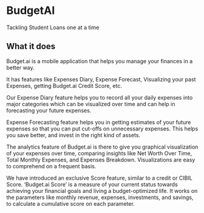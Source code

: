 # BudgetAI

Tackling Student Loans one at a time

## What it does

Budget.ai is a mobile application that helps you manage your finances in a better way.

It has features like Expenses Diary, Expense Forecast, Visualizing your past Expenses, getting Budget.ai Credit Score, etc.

Our Expense Diary feature helps you to record all your daily expenses into major categories which can be visualized over time and can help in forecasting your future expenses.

Expense Forecasting feature helps you in getting estimates of your future expenses so that you can put cut-offs on unnecessary expenses. This helps you save better, and invest in the right kind of assets.

The analytics feature of Budget.ai is there to give you graphical visualization of your expenses over time, comparing insights like Net Worth Over Time, Total Monthly Expenses, and Expenses Breakdown. Visualizations are easy to comprehend on a frequent basis.

We have introduced an exclusive Score feature, similar to a credit or CIBIL Score. ‘Budget.ai Score’ is a measure of your current status towards achieving your financial goals and living a budget-optimized life. It works on the parameters like monthly revenue, expenses, investments, and savings, to calculate a cumulative score on each parameter.
